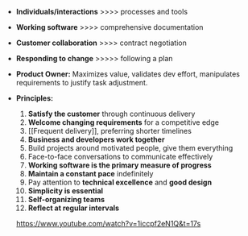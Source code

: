 - **Individuals/interactions** >>>> processes and tools
- **Working software** >>>> comprehensive documentation
- **Customer collaboration** >>>> contract negotiation
- **Responding to change** >>>>> following a plan
- **Product Owner:** Maximizes value, validates dev effort, manipulates requirements to justify task adjustment.

- **Principles:**
    1. **Satisfy the customer** through continuous delivery
    2. **Welcome changing requirements** for a competitive edge
    3. [[Frequent delivery]], preferring shorter timelines
    4. **Business and developers work together**
    5. Build projects around motivated people, give them everything
    6. Face-to-face conversations to communicate effectively
    7. **Working software is the primary measure of progress**
    8. **Maintain a constant pace** indefinitely
    9. Pay attention to **technical excellence** and **good design**
    10. **Simplicity is essential**
    11. **Self-organizing teams**
    12. **Reflect at regular intervals**

	https://www.youtube.com/watch?v=1iccpf2eN1Q&t=17s